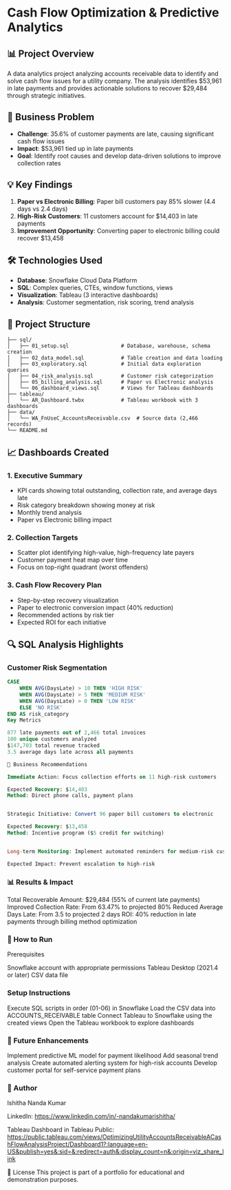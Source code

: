 # Cash Flow Optimization & Predictive Analytics

## 📊 Project Overview
A data analytics project analyzing accounts receivable data to identify and solve cash flow issues for a utility company. The analysis identifies $53,961 in late payments and provides actionable solutions to recover $29,484 through strategic initiatives.

## 🎯 Business Problem
- **Challenge**: 35.6% of customer payments are late, causing significant cash flow issues
- **Impact**: $53,961 tied up in late payments
- **Goal**: Identify root causes and develop data-driven solutions to improve collection rates

## 💡 Key Findings
1. **Paper vs Electronic Billing**: Paper bill customers pay 85% slower (4.4 days vs 2.4 days)
2. **High-Risk Customers**: 11 customers account for $14,403 in late payments
3. **Improvement Opportunity**: Converting paper to electronic billing could recover $13,458

## 🛠️ Technologies Used
- **Database**: Snowflake Cloud Data Platform
- **SQL**: Complex queries, CTEs, window functions, views
- **Visualization**: Tableau (3 interactive dashboards)
- **Analysis**: Customer segmentation, risk scoring, trend analysis

## 📁 Project Structure
```
├── sql/
│   ├── 01_setup.sql                 # Database, warehouse, schema creation
│   ├── 02_data_model.sql            # Table creation and data loading
│   ├── 03_exploratory.sql           # Initial data exploration queries
│   ├── 04_risk_analysis.sql         # Customer risk categorization
│   ├── 05_billing_analysis.sql      # Paper vs Electronic analysis
│   └── 06_dashboard_views.sql       # Views for Tableau dashboards
├── tableau/
│   └── AR_Dashboard.twbx            # Tableau workbook with 3 dashboards
├── data/
│   └── WA_FnUseC_AccountsReceivable.csv  # Source data (2,466 records)
└── README.md
```

## 📈 Dashboards Created

### 1. Executive Summary
- KPI cards showing total outstanding, collection rate, and average days late
- Risk category breakdown showing money at risk
- Monthly trend analysis
- Paper vs Electronic billing impact

### 2. Collection Targets
- Scatter plot identifying high-value, high-frequency late payers
- Customer payment heat map over time
- Focus on top-right quadrant (worst offenders)

### 3. Cash Flow Recovery Plan
- Step-by-step recovery visualization
- Paper to electronic conversion impact (40% reduction)
- Recommended actions by risk tier
- Expected ROI for each initiative

## 🔍 SQL Analysis Highlights

### Customer Risk Segmentation
```sql
CASE 
    WHEN AVG(DaysLate) > 10 THEN 'HIGH RISK'
    WHEN AVG(DaysLate) > 5 THEN 'MEDIUM RISK'
    WHEN AVG(DaysLate) > 0 THEN 'LOW RISK'
    ELSE 'NO RISK'
END AS risk_category
Key Metrics

877 late payments out of 2,466 total invoices
100 unique customers analyzed
$147,703 total revenue tracked
3.5 average days late across all payments

💼 Business Recommendations

Immediate Action: Focus collection efforts on 11 high-risk customers

Expected Recovery: $14,403
Method: Direct phone calls, payment plans


Strategic Initiative: Convert 96 paper bill customers to electronic

Expected Recovery: $13,458
Method: Incentive program ($5 credit for switching)


Long-term Monitoring: Implement automated reminders for medium-risk customers

Expected Impact: Prevent escalation to high-risk
```


 ### 📊 Results & Impact

Total Recoverable Amount: $29,484 (55% of current late payments)
Improved Collection Rate: From 63.47% to projected 80%
Reduced Average Days Late: From 3.5 to projected 2 days
ROI: 40% reduction in late payments through billing method optimization

### 🚀 How to Run
Prerequisites

Snowflake account with appropriate permissions
Tableau Desktop (2021.4 or later)
CSV data file

### Setup Instructions

Execute SQL scripts in order (01-06) in Snowflake
Load the CSV data into ACCOUNTS_RECEIVABLE table
Connect Tableau to Snowflake using the created views
Open the Tableau workbook to explore dashboards

 ### 📝 Future Enhancements

 Implement predictive ML model for payment likelihood
 Add seasonal trend analysis
 Create automated alerting system for high-risk accounts
 Develop customer portal for self-service payment plans

### 👤 Author
Ishitha Nanda Kumar

LinkedIn: https://www.linkedin.com/in/-nandakumarishitha/

Tableau Dashboard in Tableau Public: https://public.tableau.com/views/OptimizingUtilityAccountsReceivableACashFlowAnalysisProject/Dashboard1?:language=en-US&publish=yes&:sid=&:redirect=auth&:display_count=n&:origin=viz_share_link

📄 License
This project is part of a portfolio for educational and demonstration purposes.

